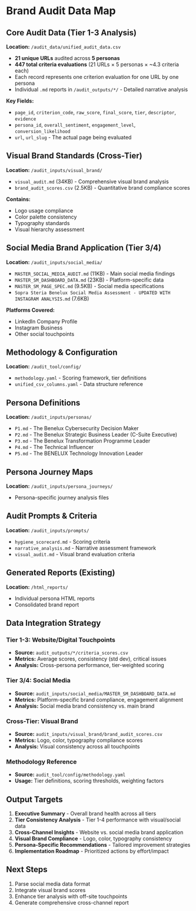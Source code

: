 # Brand Audit Data Map

## Core Audit Data (Tier 1-3 Analysis)
**Location:** `/audit_data/unified_audit_data.csv`
- **21 unique URLs** audited across **5 personas**
- **447 total criteria evaluations** (21 URLs × 5 personas × ~4.3 criteria each)
- Each record represents one criterion evaluation for one URL by one persona
- Individual `.md` reports in `/audit_outputs/*/` - Detailed narrative analysis

**Key Fields:**
- `page_id`, `criterion_code`, `raw_score`, `final_score`, `tier`, `descriptor`, `evidence`
- `persona_id`, `overall_sentiment`, `engagement_level`, `conversion_likelihood`
- `url`, `url_slug` - The actual page being evaluated

## Visual Brand Standards (Cross-Tier)
**Location:** `/audit_inputs/visual_brand/`
- `visual_audit.md` (34KB) - Comprehensive visual brand analysis
- `brand_audit_scores.csv` (2.5KB) - Quantitative brand compliance scores

**Contains:**
- Logo usage compliance
- Color palette consistency
- Typography standards
- Visual hierarchy assessment

## Social Media Brand Application (Tier 3/4)
**Location:** `/audit_inputs/social_media/`
- `MASTER_SOCIAL_MEDIA_AUDIT.md` (11KB) - Main social media findings
- `MASTER_SM_DASHBOARD_DATA.md` (23KB) - Platform-specific data
- `MASTER_SM_PAGE_SPEC.md` (9.5KB) - Social media specifications
- `Sopra Steria Benelux Social Media Assessment - UPDATED WITH INSTAGRAM ANALYSIS.md` (7.6KB)

**Platforms Covered:**
- LinkedIn Company Profile
- Instagram Business
- Other social touchpoints

## Methodology & Configuration
**Location:** `/audit_tool/config/`
- `methodology.yaml` - Scoring framework, tier definitions
- `unified_csv_columns.yaml` - Data structure reference

## Persona Definitions
**Location:** `/audit_inputs/personas/`
- `P1.md` - The Benelux Cybersecurity Decision Maker
- `P2.md` - The Benelux Strategic Business Leader (C-Suite Executive)
- `P3.md` - The Benelux Transformation Programme Leader
- `P4.md` - The Technical Influencer
- `P5.md` - The BENELUX Technology Innovation Leader

## Persona Journey Maps
**Location:** `/audit_inputs/persona_journeys/`
- Persona-specific journey analysis files

## Audit Prompts & Criteria
**Location:** `/audit_inputs/prompts/`
- `hygiene_scorecard.md` - Scoring criteria
- `narrative_analysis.md` - Narrative assessment framework
- `visual_audit.md` - Visual brand evaluation criteria

## Generated Reports (Existing)
**Location:** `/html_reports/`
- Individual persona HTML reports
- Consolidated brand report

## Data Integration Strategy

### Tier 1-3: Website/Digital Touchpoints
- **Source:** `audit_outputs/*/criteria_scores.csv`
- **Metrics:** Average scores, consistency (std dev), critical issues
- **Analysis:** Cross-persona performance, tier-weighted scoring

### Tier 3/4: Social Media
- **Source:** `audit_inputs/social_media/MASTER_SM_DASHBOARD_DATA.md`
- **Metrics:** Platform-specific brand compliance, engagement alignment
- **Analysis:** Social media brand consistency vs. main brand

### Cross-Tier: Visual Brand
- **Source:** `audit_inputs/visual_brand/brand_audit_scores.csv`
- **Metrics:** Logo, color, typography compliance scores
- **Analysis:** Visual consistency across all touchpoints

### Methodology Reference
- **Source:** `audit_tool/config/methodology.yaml`
- **Usage:** Tier definitions, scoring thresholds, weighting factors

## Output Targets

1. **Executive Summary** - Overall brand health across all tiers
2. **Tier Consistency Analysis** - Tier 1-4 performance with visual/social data
3. **Cross-Channel Insights** - Website vs. social media brand application
4. **Visual Brand Compliance** - Logo, color, typography consistency
5. **Persona-Specific Recommendations** - Tailored improvement strategies
6. **Implementation Roadmap** - Prioritized actions by effort/impact

## Next Steps

1. Parse social media data format
2. Integrate visual brand scores
3. Enhance tier analysis with off-site touchpoints
4. Generate comprehensive cross-channel report 